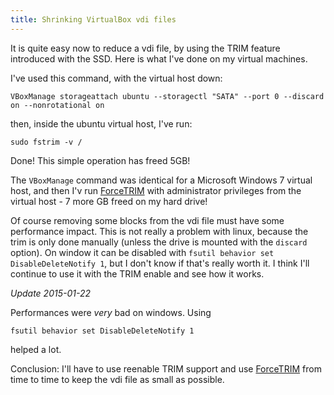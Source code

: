 ```yaml
---
title: Shrinking VirtualBox vdi files
---
```


It is quite easy now to reduce a vdi file, by using the TRIM feature introduced
with the SSD. Here is what I've done on my virtual machines.

I've used this command, with the virtual host down:

    VBoxManage storageattach ubuntu --storagectl "SATA" --port 0 --discard on --nonrotational on

then, inside the ubuntu virtual host, I've run:

    sudo fstrim -v /

Done! This simple operation has freed 5GB!

The `VBoxManage` command was identical for a Microsoft Windows 7 virtual host, and
then I'v run [ForceTRIM] with administrator privileges from the virtual host - 7 more
GB freed on my hard drive!

Of course removing some blocks from the vdi file must have some performance impact.
This is not really a problem with linux, because the trim is only done manually
(unless the drive is mounted with the `discard` option). On window it can be disabled
with `fsutil behavior set DisableDeleteNotify 1`, but I don't know if that's really
worth it. I think I'll continue to use it with the TRIM enable and see how it
works.

_Update 2015-01-22_

Performances were *very* bad on windows. Using

    fsutil behavior set DisableDeleteNotify 1

helped a lot.

Conclusion: I'll have to use reenable TRIM support and use [ForceTRIM]
from time to time to keep the vdi file as small as possible.

[ForceTRIM]: http://www.mediafire.com/download/1cd8dh0msw2jq1w/ForceTrim.zip
